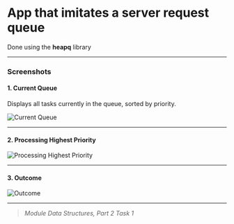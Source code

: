 # App that imitates a server request queue

Done using the **heapq** library

---

### **Screenshots**

#### **1. Current Queue**
Displays all tasks currently in the queue, sorted by priority.

![Current Queue](https://github.com/user-attachments/assets/48db3534-b2db-49af-ae86-b2f2ded8d088)

---

#### **2. Processing Highest Priority**

![Processing Highest Priority](https://github.com/user-attachments/assets/685f1895-1bb4-4ce8-90b1-1d08ad7e10e3)

---

#### **3. Outcome**

![Outcome](https://github.com/user-attachments/assets/9827c3d4-7885-4c3a-9f74-5faca55d3490)

---

> _Module Data Structures, Part 2 Task 1_
